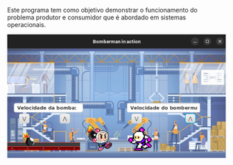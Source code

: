 Este programa tem como objetivo demonstrar o funcionamento do problema produtor e consumidor que é abordado em sistemas operacionais.
  
  <img src="/pc_trabalho04_202011230/View/Images/Thumbnail.png">

